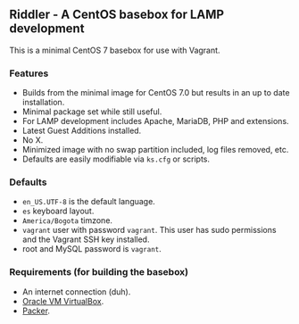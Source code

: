 ## Riddler - A CentOS basebox for LAMP development

This is a minimal CentOS 7 basebox for use with Vagrant.

### Features
* Builds from the minimal image for CentOS 7.0 but results in an up to date installation.
* Minimal package set while still useful.
* For LAMP development includes Apache, MariaDB, PHP and extensions.
* Latest Guest Additions installed.
* No X.
* Minimized image with no swap partition included, log files removed, etc.
* Defaults are easily modifiable via `ks.cfg` or scripts.

### Defaults
* `en_US.UTF-8` is the default language.
* `es` keyboard layout.
* `America/Bogota` timzone.
* `vagrant` user with password `vagrant`. This user has sudo permissions and the Vagrant SSH key installed.
* root and MySQL password is `vagrant`.

### Requirements (for building the basebox)
* An internet connection (duh).
* [Oracle VM VirtualBox](http://www.virtualbox.org).
* [Packer](http://www.packer.io).
